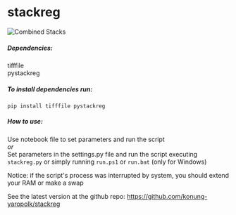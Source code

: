 # stackreg

![Combined Stacks](https://user-images.githubusercontent.com/43002351/210116389-136b9aa4-32b1-4a22-976b-c50d50b02505.gif)


##### Dependencies:  
tifffile  
pystackreg  


##### To install dependencies run:
``pip install tifffile pystackreg``


##### How to use: 
Use notebook file to set parameters and run the script  
*or*  
Set parameters in the settings.py file and run the script executing ``stackreg.py`` or simply running ``run.ps1`` or ``run.bat`` (only for Windows)


Notice: if the script's process was interrupted by system, you should extend your RAM or make a swap



See the latest version at the github repo:
https://github.com/konung-yaropolk/stackreg
